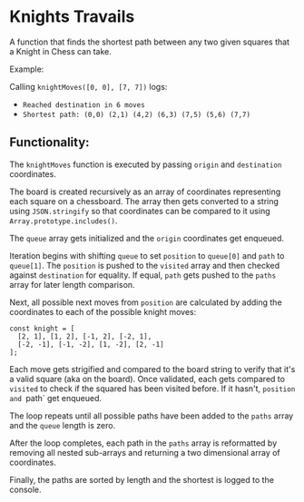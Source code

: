 # Knights Travails
A function that finds the shortest path between any two given squares that a Knight in Chess can take.

Example:

Calling `knightMoves([0, 0], [7, 7])` logs:

- `Reached destination in 6 moves`
- `Shortest path: (0,0) (2,1) (4,2) (6,3) (7,5) (5,6) (7,7) `

## Functionality:
The `knightMoves` function is executed by passing `origin` and `destination` coordinates.

The board is created recursively as an array of coordinates representing each square on a chessboard. The array then gets converted to a string using `JSON.stringify` so that coordinates can be compared to it using `Array.prototype.includes()`.

The `queue` array gets initialized and the `origin` coordinates get enqueued.

Iteration begins with shifting `queue` to set `position` to `queue[0]` and `path` to `queue[1]`. The `position` is pushed to the `visited` array and then  checked against `destination` for equality. If equal, `path` gets pushed to the `paths` array for later length comparison.

Next, all possible next moves from `position` are calculated by adding the  coordinates to each of the possible knight moves: 

    const knight = [
      [2, 1], [1, 2], [-1, 2], [-2, 1],
      [-2, -1], [-1, -2], [1, -2], [2, -1]
    ];
    
Each move gets strigified and compared to the board string to verify that it's a valid square (aka on the board). Once validated, each gets compared to `visited` to check if the squared has been visited before. If it hasn't, `position and `path` get enqueued.

The loop repeats until all possible paths have been added to the `paths` array and the `queue` length is zero. 

After the loop completes, each path in the `paths` array is reformatted by removing all nested sub-arrays and returning a two dimensional array of coordinates. 

Finally, the paths are sorted by length and the shortest is logged to the console.
